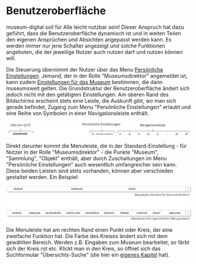 # Benutzeroberfläche

museum-digital soll für Alle leicht nutzbar sein! Dieser Anspruch hat dazu geführt, dass die Benutzeroberfläche dynamisch ist und in weiten Teilen den eigenen Ansprüchen und Absichten angepasst werden kann. Es werden immer nur jene Schalter angezeigt und solche Funktionen angeboten, die der jeweilige Nutzer auch nutzen darf und nutzen können will.

Die Steuerung übernimmt der Nutzer über das Menu [Persönliche Einstellungen](../../musdb/Benutzerkonto/Einstellungen.md). Jemand, der in der Rolle "Museumsdirektor" angemeldet ist, kann zudem [Einstellungen für das Museum](../../musdb/Museum/Einstellungen.md) bestimmen, die dann museumsweit gelten. Die Grundstruktur der Benutzeroberfläche ändert sich jedoch nicht mit den getätigten Einstellungen. Am oberen Rand des Bildschirms erscheint stets eine Leiste, die Auskunft gibt, wo man sich gerade befindet, Zugang zum Menu "Persönliche Einstellungen" erlaubt und eine Reihe von Symbolen in einer Navigationsleiste enthält.

![Oberste Leiste](../../assets/musdb/navigation/top_navigation.png "Oberste Leiste von musdb")

Direkt darunter kommt die Menuleiste, die in der Standard-Einstellung - für Nutzer in der Rolle "Museumsdirektor" - die Punkte "Museum", "Sammlung", "Objekt" enthält, aber durch Zuschaltungen im Menu "Persönliche Einstellungen" auch wesentlich umfangreicher sein kann. Diese beiden Leisten sind stets vorhanden, können aber verschieden gestaltet werden. Ein Beispiel:

![Menuleiste - Standard und Erweitert](../../assets/musdb/navigation/top_menuleiste.png "Menuleiste, Standard (oben) und Erweitert (unten)")

Die Menuleiste hat am rechten Rand einen Punkt oder Kreis, der eine zweifache Funktion hat. Die Farbe des Kreises ändert sich mit dem gewählten Bereich. Werden z.B. Eingaben zum Museum bearbeitet, so färbt sich der Kreis rot etc. Klickt man in den Kreis, so öffnet sich das Suchformular "Übersichts-Suche" (die hier ein [eigenes Kapitel](../../musdb/UI/overall_search.md) hat).
